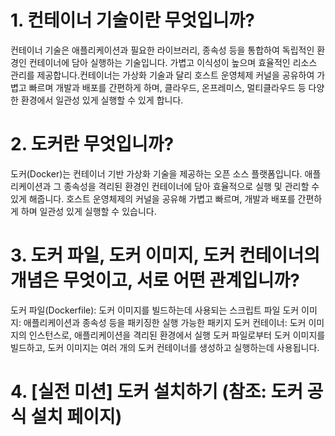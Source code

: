# 1. 컨테이너 기술이란 무엇입니까?

컨테이너 기술은 애플리케이션과 필요한 라이브러리, 종속성 등을 통합하여 독립적인 환경인 컨테이너에 담아 실행하는 기술입니다. 가볍고 이식성이 높으며 효율적인 리소스 관리를 제공합니다.컨테이너는 가상화 기술과 달리 호스트 운영체제 커널을 공유하여 가볍고 빠르며 개발과 배포를 간편하게 하며, 클라우드, 온프레미스, 멀티클라우드 등 다양한 환경에서 일관성 있게 실행할 수 있게 합니다.

# 2. 도커란 무엇입니까?

도커(Docker)는 컨테이너 기반 가상화 기술을 제공하는 오픈 소스 플랫폼입니다. 애플리케이션과 그 종속성을 격리된 환경인 컨테이너에 담아 효율적으로 실행 및 관리할 수 있게 해줍니다. 호스트 운영체제의 커널을 공유해 가볍고 빠르며, 개발과 배포를 간편하게 하며 일관성 있게 실행할 수 있습니다.

# 3. 도커 파일, 도커 이미지, 도커 컨테이너의 개념은 무엇이고, 서로 어떤 관계입니까?

도커 파일(Dockerfile): 도커 이미지를 빌드하는데 사용되는 스크립트 파일
도커 이미지: 애플리케이션과 종속성 등을 패키징한 실행 가능한 패키지
도커 컨테이너: 도커 이미지의 인스턴스로, 애플리케이션을 격리된 환경에서 실행
도커 파일로부터 도커 이미지를 빌드하고, 도커 이미지는 여러 개의 도커 컨테이너를 생성하고 실행하는데 사용됩니다.

# 4. [실전 미션] 도커 설치하기 (참조: 도커 공식 설치 페이지)
